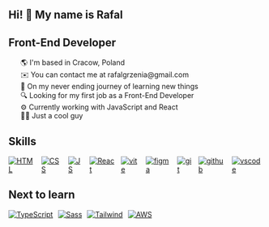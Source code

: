 ## Hi! 👋 My name is Rafal

## Front-End Developer

<ul style="list-style: none">
<li>🌎 I'm based in Cracow, Poland</li>
<li>✉️ You can contact me at rafalgrzenia@gmail.com</li>
<li>🧠 On my never ending journey of learning new things</li>
<li>🔍 Looking for my first job as a Front-End Developer</li>
<li>⚙️ Currently working with JavaScript and React
<li>🙏🏻 Just a cool guy</li>
</ul>

## Skills

<div style="display: flex; gap: 10px; margin-bottom: 20px">
  <abbr title="HTML">
  <a href="https://skillicons.dev">
    <img  src="https://skillicons.dev/icons?i=html" alt="HTML"/>
  </a>
  </abbr>
  <abbr title="CSS">
  <a href="https://skillicons.dev">
    <img  src="https://skillicons.dev/icons?i=css" alt="CSS"/>
  </a>
  </abbr>
  <abbr title="JavaScript">
  <a href="https://skillicons.dev">
    <img  src="https://skillicons.dev/icons?i=js" alt="JS"/>
  </a>
  </abbr>
  <abbr title="React">
  <a href="https://skillicons.dev">
    <img  src="https://skillicons.dev/icons?i=react" alt="React"/>
  </a>
  </abbr>
  <abbr title="Vite">
  <a href="https://skillicons.dev">
    <img  src="https://skillicons.dev/icons?i=vite" alt="vite"/>
  </a>
  </abbr>
  <abbr title="Figma">
  <a href="https://skillicons.dev">
    <img  src="https://skillicons.dev/icons?i=figma" alt="figma"/>
  </a>
  </abbr>
  <abbr title="Git">
  <a href="https://skillicons.dev">
    <img  src="https://skillicons.dev/icons?i=git" alt="git"/>
  </a>
  </abbr>
  <abbr title="Github">
  <a href="https://skillicons.dev">
    <img  src="https://skillicons.dev/icons?i=github" alt="github"/>
  </a>
  </abbr>
  <abbr title="Vscode">
  <a href="https://skillicons.dev">
    <img  src="https://skillicons.dev/icons?i=vscode" alt="vscode"/>
  </a>
  </abbr>
</div>

## Next to learn

<div style="display: flex; gap: 10px">
  <abbr title="TypeScript">
  <a href="https://skillicons.dev">
    <img  src="https://skillicons.dev/icons?i=ts" alt="TypeScript"/>
  </a>
  </abbr>
  <abbr title="Sass">
  <a href="https://skillicons.dev">
    <img  src="https://skillicons.dev/icons?i=sass" alt="Sass"/>
  </a>
  </abbr>
  <abbr title="Tailwind">
  <a href="https://skillicons.dev">
    <img  src="https://skillicons.dev/icons?i=tailwind" alt="Tailwind"/>
  </a>
  </abbr>
  <abbr title="AWS">
  <a href="https://skillicons.dev">
    <img  src="https://skillicons.dev/icons?i=aws" alt="AWS"/>
  </a>
  </abbr>
 
</div>
